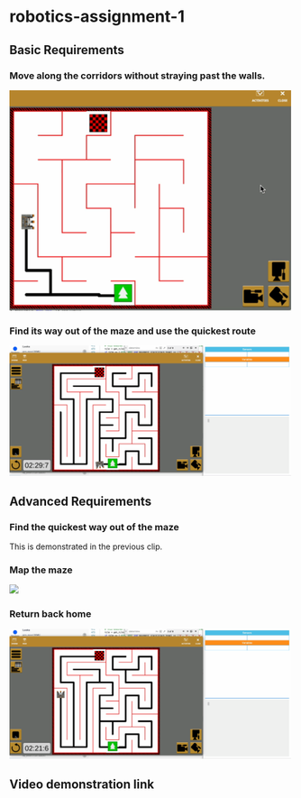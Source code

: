 # robotics-assignment-1

##  Basic Requirements

### Move along the corridors without straying past the walls.

<img src="basic_req_1.gif" width="500">

### Find its way out of the maze and use the quickest route

<img src="basic_req_2_and_3.gif" width="500">

## Advanced Requirements

### Find the quickest way out of the maze

This is demonstrated in the previous clip.

### Map the maze

<img src="mapping_maze.gif" width="500">

### Return back home

<img src="returning_home.gif" width="500">

## Video demonstration link

